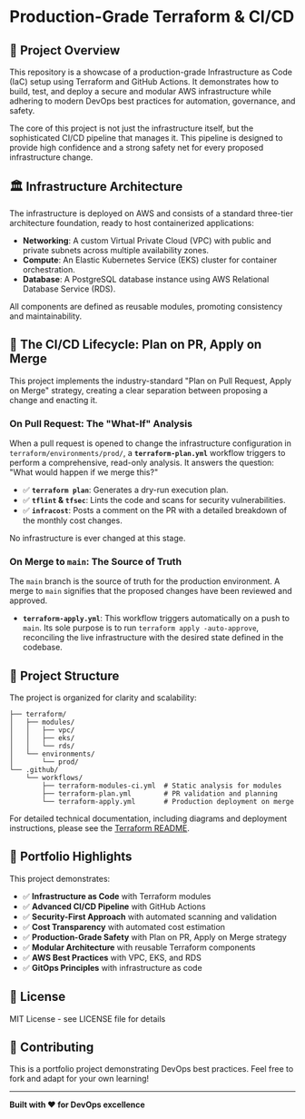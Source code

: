 # Production-Grade Terraform & CI/CD

## 🎯 Project Overview

This repository is a showcase of a production-grade Infrastructure as Code (IaC) setup using Terraform and GitHub Actions. It demonstrates how to build, test, and deploy a secure and modular AWS infrastructure while adhering to modern DevOps best practices for automation, governance, and safety.

The core of this project is not just the infrastructure itself, but the sophisticated CI/CD pipeline that manages it. This pipeline is designed to provide high confidence and a strong safety net for every proposed infrastructure change.

## 🏛️ Infrastructure Architecture

The infrastructure is deployed on AWS and consists of a standard three-tier architecture foundation, ready to host containerized applications:

- **Networking**: A custom Virtual Private Cloud (VPC) with public and private subnets across multiple availability zones.
- **Compute**: An Elastic Kubernetes Service (EKS) cluster for container orchestration.
- **Database**: A PostgreSQL database instance using AWS Relational Database Service (RDS).

All components are defined as reusable modules, promoting consistency and maintainability.

## 🔄 The CI/CD Lifecycle: Plan on PR, Apply on Merge

This project implements the industry-standard "Plan on Pull Request, Apply on Merge" strategy, creating a clear separation between proposing a change and enacting it.

### On Pull Request: The "What-If" Analysis
When a pull request is opened to change the infrastructure configuration in `terraform/environments/prod/`, a **`terraform-plan.yml`** workflow triggers to perform a comprehensive, read-only analysis. It answers the question: "What would happen if we merge this?"

- ✅ **`terraform plan`**: Generates a dry-run execution plan.
- ✅ **`tflint` & `tfsec`**: Lints the code and scans for security vulnerabilities.
- ✅ **`infracost`**: Posts a comment on the PR with a detailed breakdown of the monthly cost changes.

No infrastructure is ever changed at this stage.

### On Merge to `main`: The Source of Truth
The `main` branch is the source of truth for the production environment. A merge to `main` signifies that the proposed changes have been reviewed and approved.

- **`terraform-apply.yml`**: This workflow triggers automatically on a push to `main`. Its sole purpose is to run `terraform apply -auto-approve`, reconciling the live infrastructure with the desired state defined in the codebase.

## 📁 Project Structure

The project is organized for clarity and scalability:

```
├── terraform/
│   ├── modules/
│   │   ├── vpc/
│   │   ├── eks/
│   │   └── rds/
│   └── environments/
│       └── prod/
└── .github/
    └── workflows/
        ├── terraform-modules-ci.yml  # Static analysis for modules
        ├── terraform-plan.yml        # PR validation and planning
        └── terraform-apply.yml       # Production deployment on merge
```

For detailed technical documentation, including diagrams and deployment instructions, please see the [Terraform README](./terraform/README.md).

## 🎯 Portfolio Highlights

This project demonstrates:
- ✅ **Infrastructure as Code** with Terraform modules
- ✅ **Advanced CI/CD Pipeline** with GitHub Actions
- ✅ **Security-First Approach** with automated scanning and validation
- ✅ **Cost Transparency** with automated cost estimation
- ✅ **Production-Grade Safety** with Plan on PR, Apply on Merge strategy
- ✅ **Modular Architecture** with reusable Terraform components
- ✅ **AWS Best Practices** with VPC, EKS, and RDS
- ✅ **GitOps Principles** with infrastructure as code

## 📝 License

MIT License - see LICENSE file for details

## 🤝 Contributing

This is a portfolio project demonstrating DevOps best practices. Feel free to fork and adapt for your own learning!

---

**Built with ❤️ for DevOps excellence**